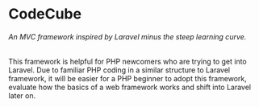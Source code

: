 # CodeCube
###### An MVC framework inspired by Laravel minus the steep learning curve.
This framework is helpful for PHP newcomers who are trying to get into Laravel. Due to familiar PHP coding in a similar structure to Laravel framework, it will be easier for a PHP beginner to adopt this framework, evaluate how the basics of a web framework works and shift into Laravel later on. 
 
